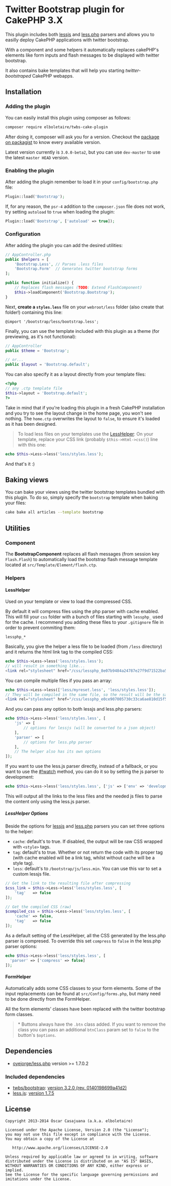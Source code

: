 Twitter Bootstrap plugin for CakePHP 3.X
========================================

This plugin includes both
[lessjs](http://lesscss.org/#client-side-usage-browser-options) and
[less.php](https://github.com/oyejorge/less.php#lessphp) parsers and allows
you to easilly deploy CakePHP applications with twitter bootstrap.

With a component and some helpers it automatically replaces cakePHP's elements
like form inputs and flash messages to be displayed with twitter bootstrap.

It also contains bake templates that will help you starting *twitter-bootstraped*
CakePHP webapps.

Installation
------------

### Adding the plugin

You can easily install this plugin using composer as follows:

```bash
composer require elboletaire/twbs-cake-plugin
```

After doing it, composer will ask you for a version. Checkout the
[package on packagist](https://packagist.org/packages/elboletaire/twbs-cake-plugin)
to know every available version.

Latest version currently is `3.0.0-beta2`, but you can use `dev-master` to use
the latest `master HEAD` version.

### Enabling the plugin

After adding the plugin remember to load it in your `config/bootstrap.php` file:

```php
Plugin::load('Bootstrap');
```

If, for any reason, the `psr-4` addition to the `composer.json` file does not
work, try setting `autoload` to `true` when loading the plugin:

```php
Plugin::load('Bootstrap', ['autoload' => true]);
```

### Configuration

After adding the plugin you can add the desired utilities:

```php
// AppController.php
public $helpers = [
    'Bootstrap.Less', // Parses .less files
    'Bootstrap.Form'  // Generates twitter bootstrap forms
];

public function initialize() {
    // Replaces flash messages (TODO: Extend FlashComponent)
    $this->loadComponent('Bootstrap.Bootstrap');
}
```

Next, **create a `styles.less`** file on your `webroot/less` folder (also create
that folder!) containing this line:

```less
@import '/bootstrap/less/bootstrap.less';
```

Finally, you can use the template included with this plugin as a theme (for
previewing, as it's not functional):

```php
// AppController
public $theme = 'Bootstrap';

// or...
public $layout = 'Bootstrap.default';
```

You can also specify it as a layout directly from your template files:

```php
<?php
// any .ctp template file
$this->layout = 'Bootstrap.default';
?>
```

Take in mind that if you're loading this plugin in a fresh CakePHP installation
and you try to see the layout change in the home page, you won't see nothing.
The `home.ctp` overwrites the layout to `false`, to ensure it's loaded as it has
been designed.

> To load less files on your templates use the [LessHelper](#lesshelper):
On your template, replace your CSS link (probably `$this->Html->css()`) line
with this one:
```php
echo $this->Less->less('less/styles.less');
```

And that's it :)

Baking views
------------

You can bake your views using the twitter bootstrap templates bundled with this
plugin. To do so, simply specify the `bootstrap` template when baking your files:

```bash
cake bake all articles --template bootstrap
```

Utilities
---------

### Component

The **BootstrapComponent** replaces all flash messages (from session key
`Flash.Flash`) to automatically load the bootstrap flash message template
located at `src/Template/Element/flash.ctp`.

### Helpers

#### LessHelper

Used on your template or view to load the compressed CSS.

By default it will compress files using the php parser with cache enabled.
This will fill your `css` folder with a bunch of files starting with `lessphp_`
used for the cache. I recommend you adding these files to your `.gitignore` file
in order to prevent commiting them:

    lessphp_*

Basically, you give the helper a less file to be loaded (from `/less` directory)
and it returns the html link tag to the compiled CSS:

```php
echo $this->Less->less('less/styles.less');
// will result in something like...
<link rel="stylesheet" href="/css/lessphp_8e07b9484a24787e27f9d71522ba53443d18bbd2.css" />
```

You can compile multiple files if you pass an array:

```php
echo $this->Less->less(['less/myreset.less', 'less/styles.less']);
// They will be compiled in the same file, so the result will be the same as the previous one
<link rel="stylesheet" href="/css/lessphp_e0ce907005730c33ca6ae810d15f57a4df76d330.css"/>
```

And you can pass any option to both lessjs and less.php parsers:

```php
echo $this->Less->less('less/styles.less', [
    'js' => [
        // options for lessjs (will be converted to a json object)
    ],
    'parser' => [
        // options for less.php parser
    ],
    // The helper also has its own options
]);
```

If you want to use the less.js parser directly, instead of a fallback, or you
want to use the
[#!watch](http://lesscss.org/usage/#using-less-in-the-browser-watch-mode) method,
you can do it so by setting the js parser to development:

```php
echo $this->Less->less('less/styles.less', ['js' => ['env' => 'development']]);
```

This will output all the links to the less files and the needed js files to
parse the content only using the less.js parser.

##### LessHelper Options

Beside the options for
[lessjs](http://lesscss.org/#client-side-usage-browser-options) and
[less.php](https://github.com/oyejorge/less.php#lessphp) parsers you can set
three options to the helper:

+ `cache`: default's to true. If disabled, the output will be raw CSS wrapped
  with `<style>` tags.
+ `tag`: default's to true. Whether or not return the code with its proper tag
  (with cache enabled will be a link tag, whilst without cache will be a style
  tag).
+ `less`: default's to `/bootstrap/js/less.min`. You can use this var to set a
  custom lessjs file.

```php
// Get the link to the resulting file after compressing
$css_link = $this->Less->less('less/styles.less', [
    'tag'   => false
]);

// Get the compiled CSS (raw)
$compiled_css = $this->Less->less('less/styles.less', [
    'cache' => false,
    'tag'   => false
]);
```

As a default setting of the LessHelper, all the CSS generated by the less.php
parser is compresed. To override this set `compress` to `false` in the less.php
parser options:

```php
echo $this->Less->less('less/styles.less', [
  'parser' => ['compress' => false]
]);
```

#### FormHelper

Automatically adds some CSS classes to your form elements. Some of the input
replacements can be found at `src/Config/forms.php`, but many need to be done
directly from the FormHelper.

All the form elements' classes have been replaced with the twitter bootstrap
form classes.

> \* Buttons always have the `.btn` class added. If you want to remove the class
you can pass an additional `btnClass` param set to `false` to the button's
`$options`.

Dependencies
------------

- [oyejorge/less.php](https://github.com/oyejorge/less.php) version >= 1.7.0.2

### Included dependencies

- [twbs/bootstrap](https://github.com/twbs/bootstrap):
  [version 3.2.0 (rev. 0140198699a41d2)](https://github.com/twbs/bootstrap/tree/0140198699a41d299cd2d100e01c12c967b765e4)
- [less.js](https://github.com/less/less.js):
  [version 1.7.5](https://raw.githubusercontent.com/less/less.js/master/dist/less-1.7.5.min.js)

License
-------

    Copyright 2013-2014 Òscar Casajuana (a.k.a. elboletaire)

    Licensed under the Apache License, Version 2.0 (the "License");
    you may not use this file except in compliance with the License.
    You may obtain a copy of the License at

       http://www.apache.org/licenses/LICENSE-2.0

    Unless required by applicable law or agreed to in writing, software
    distributed under the License is distributed on an "AS IS" BASIS,
    WITHOUT WARRANTIES OR CONDITIONS OF ANY KIND, either express or implied.
    See the License for the specific language governing permissions and
    imitations under the License.

